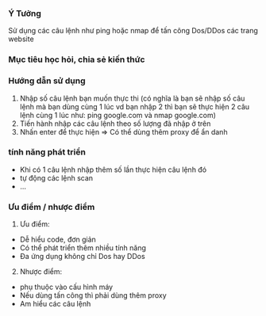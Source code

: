 ### Ý Tưởng ###
Sử dụng các câu lệnh như ping hoặc nmap để tấn công Dos/DDos các trang website
### Mục tiêu học hỏi, chia sẻ kiến thức ###
### Hướng dẫn sử dụng ###
1. Nhập số câu lệnh bạn muốn thực thi (có nghĩa là bạn sẽ nhập số câu lệnh mà bạn dùng cùng 1 lúc vd bạn nhập 2 thì bạn sẽ thực hiện 2 câu lệnh cùng 1 lúc như: ping google.com và nmap google.com)
2. Tiến hành nhập các câu lệnh theo số lượng đã nhập ở trên
3. Nhấn enter để thực hiện
=> Có thể dùng thêm proxy để ẩn danh
### tính năng phát triển ###
- Khi có 1 câu lệnh nhập thêm số lần thực hiện câu lệnh đó
- tự động các lệnh scan
- ...
### Ưu điểm / nhược điểm ###
1. Ưu điểm:
- Dễ hiểu code, đơn giản
- Có thể phát triển thêm nhiều tính năng
- Đa ứng dụng không chỉ Dos hay DDos
2. Nhược điểm:
- phụ thuộc vào cấu hình máy 
- Nếu dùng tấn công thì phải dùng thêm proxy
- Am hiểu các câu lệnh 